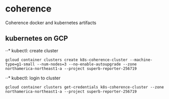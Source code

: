 # coherence
Coherence docker and kubernetes artifacts


## kubernetes on GCP

⋅⋅* kubectl: create cluster
```
gcloud container clusters create k8s-coherence-cluster --machine-type=g1-small --num-nodes=3 --no-enable-autoupgrade --zone northamerica-northeast1-a --project superb-reporter-256719
```

⋅⋅* kubectl: login to cluster 
```
gcloud container clusters get-credentials k8s-coherence-cluster --zone northamerica-northeast1-a --project superb-reporter-256719 
```
